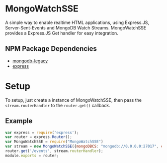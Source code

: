 # MongoWatchSSE
A simple way to enable realtime HTML applications, using Express.JS, Server-Sent-Events and MongoDB Watch Streams.
MongoWatchSSE provides a Express.JS Get handler for easy integration. 
## NPM Package Dependencies
- [mongodb-legacy](https://github.com/mongodb-js/nodejs-mongodb-legacy)
- [express](https://www.npmjs.com/package/express)
# Setup
To setup, just create a instance of MongoWatchSSE, then pass the ```stream.routerHandler``` to the `router.get()` callback.
## Example
```javascript
var express = require('express');
var router = express.Router();
var MongoWatchSSE = require("MongoWatchSSE")
var stream = new MongoWatchSSE({mongoDBCS: "mongodb://0.0.0.0:27017", collection: "test", db:"test"})
router.get('/events', stream.routerHandler);
module.exports = router;
```
